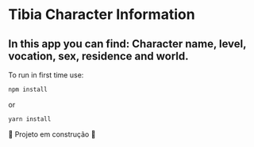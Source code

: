 # Tibia Character Information

## In this app you can find: Character name, level, vocation, sex, residence and world.

To run in first time use:
```bash
npm install
```
or
```bash
yarn install
```

:construction: Projeto em construção :construction: